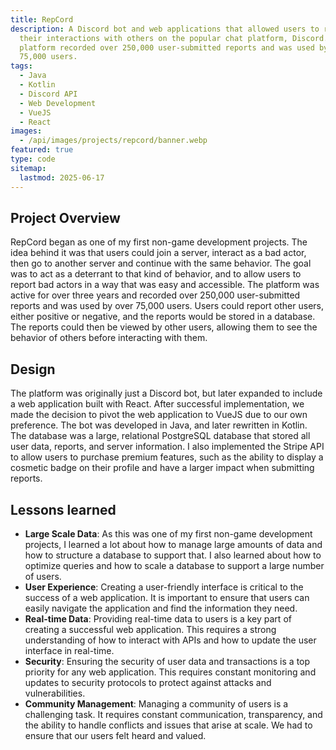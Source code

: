 ```yaml
---
title: RepCord
description: A Discord bot and web applications that allowed users to report
  their interactions with others on the popular chat platform, Discord. The
  platform recorded over 250,000 user-submitted reports and was used by over
  75,000 users.
tags:
  - Java
  - Kotlin
  - Discord API
  - Web Development
  - VueJS
  - React
images:
  - /api/images/projects/repcord/banner.webp
featured: true
type: code
sitemap: 
  lastmod: 2025-06-17
---
```


## Project Overview

RepCord began as one of my first non-game development projects. The idea behind it was that users could join a server, interact as a bad actor, then go to another server and continue with the same behavior.
The goal was to act as a deterrant to that kind of behavior, and to allow users to report bad actors in a way that was easy and accessible. The platform was active for over three years and recorded over 250,000 user-submitted reports and was used by over 75,000 users.
Users could report other users, either positive or negative, and the reports would be stored in a database. The reports could then be viewed by other users, allowing them to see the behavior of others before interacting with them.

## Design

The platform was originally just a Discord bot, but later expanded to include a web application built with React. After successful implementation, we made the decision to pivot the web application to VueJS due to our own preference.
The bot was developed in Java, and later rewritten in Kotlin. The database was a large, relational PostgreSQL database that stored all user data, reports, and server information.
I also implemented the Stripe API to allow users to purchase premium features, such as the ability to display a cosmetic badge on their profile and have a larger impact when submitting reports.

## Lessons learned

- **Large Scale Data**: As this was one of my first non-game development projects, I learned a lot about how to manage large amounts of data and how to structure a database to support that. I also learned about how to optimize queries and how to scale a database to support a large number of users.
- **User Experience**: Creating a user-friendly interface is critical to the success of a web application. It is important to ensure that users can easily navigate the application and find the information they need.
- **Real-time Data**: Providing real-time data to users is a key part of creating a successful web application. This requires a strong understanding of how to interact with APIs and how to update the user interface in real-time.
- **Security**: Ensuring the security of user data and transactions is a top priority for any web application. This requires constant monitoring and updates to security protocols to protect against attacks and vulnerabilities.
- **Community Management**: Managing a community of users is a challenging task. It requires constant communication, transparency, and the ability to handle conflicts and issues that arise at scale. We had to ensure that our users felt heard and valued.
